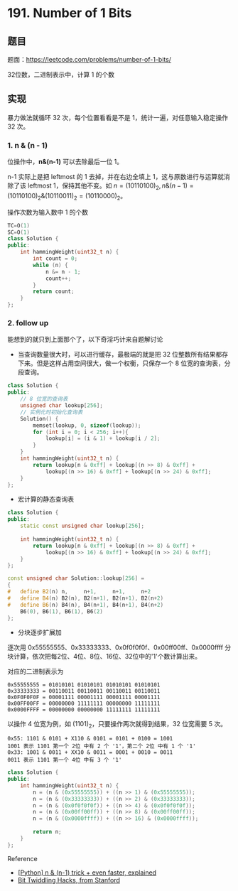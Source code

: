 # 191. Number of 1 Bits

## 题目

题面：https://leetcode.com/problems/number-of-1-bits/

32位数，二进制表示中，计算 1 的个数

## 实现

暴力做法就循环 32 次，每个位置看看是不是 1，统计一遍，对任意输入稳定操作 32 次。

### 1. n & (n - 1)

位操作中，**n&(n-1)** 可以去除最后一位 1。

n-1 实际上是把 leftmost 的 1 去掉，并在右边全填上 1，这与原数进行与运算就消除了该 leftmost 1，保持其他不变。如 $n=(10110100)_2, n\&(n-1) = (10110100)_2 \& (10110011)_2 = (10110000)_2$。

操作次数为输入数中 1 的个数

``` c++
TC=O(1)
SC=O(1)
class Solution {
public:
    int hammingWeight(uint32_t n) {
        int count = 0;
        while (n) {
            n &= n - 1;
            count++;
        }
        return count;
    }
};
```

### 2. follow up

能想到的就只到上面那个了，以下奇淫巧计来自题解讨论

* 当查询数量很大时，可以进行缓存，最极端的就是把 32 位整数所有结果都存下来。但是这样占用空间很大，做一个权衡，只保存一个 8 位宽的查询表，分段查询。

``` C++
class Solution {
public:
    // 8 位宽的查询表
    unsigned char lookup[256];
    // 实例化时初始化查询表
    Solution() {
        memset(lookup, 0, sizeof(lookup));
        for (int i = 0; i < 256; i++){
            lookup[i] = (i & 1) + lookup[i / 2];
        }
    }
    int hammingWeight(uint32_t n) {
        return lookup[n & 0xff] + lookup[(n >> 8) & 0xff] + 
            lookup[(n >> 16) & 0xff] + lookup[(n >> 24) & 0xff];
    }
};
```

* 宏计算的静态查询表

``` C++
class Solution {
public:
    static const unsigned char lookup[256];
    
    int hammingWeight(uint32_t n) {
        return lookup[n & 0xff] + lookup[(n >> 8) & 0xff] + 
            lookup[(n >> 16) & 0xff] + lookup[(n >> 24) & 0xff];
    }
};

const unsigned char Solution::lookup[256] = 
{
#   define B2(n) n,     n+1,     n+1,     n+2
#   define B4(n) B2(n), B2(n+1), B2(n+1), B2(n+2)
#   define B6(n) B4(n), B4(n+1), B4(n+1), B4(n+2)
    B6(0), B6(1), B6(1), B6(2)
};
```

* 分块逐步扩展加

逐次用 0x55555555、0x33333333、0x0f0f0f0f、0x00ff00ff、0x0000ffff 分块计算，依次把每2位、4位、8位、16位、32位中的'1'个数计算出来。

对应的二进制表示为
```
0x55555555 = 01010101 01010101 01010101 01010101
0x33333333 = 00110011 00110011 00110011 00110011
0x0F0F0F0F = 00001111 00001111 00001111 00001111
0x00FF00FF = 00000000 11111111 00000000 11111111
0x0000FFFF = 00000000 00000000 11111111 11111111
```

以操作 4 位宽为例，如 $(1101)_2$，只要操作两次就得到结果，32 位宽需要 5 次。

```
0x55: 1101 & 0101 + X110 & 0101 = 0101 + 0100 = 1001
1001 表示 1101 第一个 2位 中有 2 个 '1'，第二个 2位 中有 1 个 '1'
0x33: 1001 & 0011 + XX10 & 0011 = 0001 + 0010 = 0011
0011 表示 1101 第一个 4位 中有 3 个 '1'
```

``` c++
class Solution {
public:    
    int hammingWeight(uint32_t n) {
        n = (n & (0x55555555)) + ((n >> 1) & (0x55555555));
        n = (n & (0x33333333)) + ((n >> 2) & (0x33333333));
        n = (n & (0x0f0f0f0f)) + ((n >> 4) & (0x0f0f0f0f));
        n = (n & (0x00ff00ff)) + ((n >> 8) & (0x00ff00ff));
        n = (n & (0x0000ffff)) + ((n >> 16) & (0x0000ffff));
        
        return n;
    }
};
```

Reference

* [[Python] n & (n-1) trick + even faster, explained](https://leetcode.com/problems/number-of-1-bits/discuss/1044775/Python-n-and-(n-1)-trick-%2B-even-faster-explained)
* [Bit Twiddling Hacks, from Stanford](http://graphics.stanford.edu/~seander/bithacks.html#CountBitsSetNaive)

